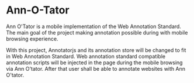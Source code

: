 # Ann-O-Tator
Ann O'Tator is a mobile implementation of the Web Annotation Standard. The main goal of the project making annotation possible during with mobile browsing experience. 

With this project, Annotatorjs and its annotation store will be changed to fit in Web Annotation Standard. Web annotation standard compatible annotation scripts will be injected in the page during the mobile browsing via Ann O'tator. After that user shall be able to annotate websites with Ann O'tator.
